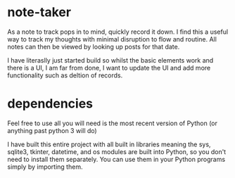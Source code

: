 # note-taker
As a note to track pops in to mind, quickly record it down. I find this a useful way to track my thoughts with minimal disruption to flow and routine. All notes can then be viewed by looking up posts for that date. 

I have literaslly just started build so whilst the basic elements work and there is a UI, I am far from done, I want to update the UI and add more functionality such as deltion of records.

# dependencies
Feel free to use all you will need is the most recent version of Python (or anything past python 3 will do)

I have built this entire project with all built in libraries meaning the sys, sqlite3, tkinter, datetime, and os modules are built into Python, so you don't need to install them separately. You can use them in your Python programs simply by importing them.
